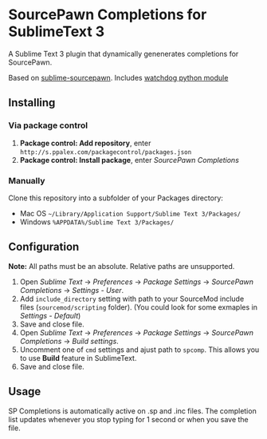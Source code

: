# SourcePawn Completions for SublimeText 3

A Sublime Text 3 plugin that dynamically genenerates completions for SourcePawn.

Based on [sublime-sourcepawn](https://github.com/austinwagner/sublime-sourcepawn).
Includes [watchdog python module](https://https://github.com/gorakhargosh/watchdog)

## Installing

### Via package control

1. **Package control: Add repository**, enter `http://s.ppalex.com/packagecontrol/packages.json`
2. **Package control: Install package**, enter *SourcePawn Completions*

### Manually

Clone this repository into a subfolder of your Packages directory:
* Mac OS `~/Library/Application Support/Sublime Text 3/Packages/`
* Windows `%APPDATA%/Sublime Text 3/Packages/`

## Configuration
**Note:** All paths must be an absolute. Relative paths are unsupported.

1. Open *Sublime Text* -> *Preferences* -> *Package Settings* -> *SourcePawn Completions* -> *Settings - User*.
2. Add `include_directory` setting with path to your SourceMod include files (`sourcemod/scripting` folder). (You could look for some exmaples in *Settings - Default*)
3. Save and close file.
4. Open *Sublime Text* -> *Preferences* -> *Package Settings* -> *SourcePawn Completions* -> *Build settings*.
5. Uncomment one of `cmd` settings and ajust path to `spcomp`. This allows you to use **Build** feature in SublimeText.
6. Save and close file.

## Usage

SP Completions is automatically active on .sp and .inc files. The completion list updates whenever you stop typing for 1 second or when you save the file.
